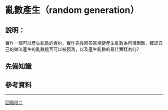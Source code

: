# 亂數產生（random generation）

## 說明：
實作一個可以產生亂數的合約，實作完後回答區塊鏈產生亂數為何很困難，確認自己的做法產生的亂數是否可以被預測，以及產生亂數的最佳實踐為何?

## 先備知識

## 參考資料

---
[回階段二](./README.md)